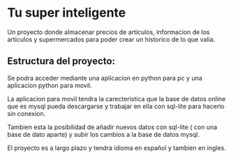 # Tu super inteligente

Un proyecto donde almacenar precios de articulos, informacion de los articulos y supermercados para poder crear un historico de lo que valia.

## Estructura del proyecto:

Se podra acceder mediante una aplicacion en python para pc y una aplicacion python para movil.

La aplicacion para movil tendra la carecteristica que la base de datos online que es mysql pueda descargarse y trabajar en ella con sql-lite para hacerlo sin conexion.

Tambien esta la posibilidad de añadir nuevos datos con sql-lite ( con una base de dato aparte) y subir los cambios a la base de datos mysql.

El proyecto es a largo plazo y tendra idioma en español y tambien en ingles.